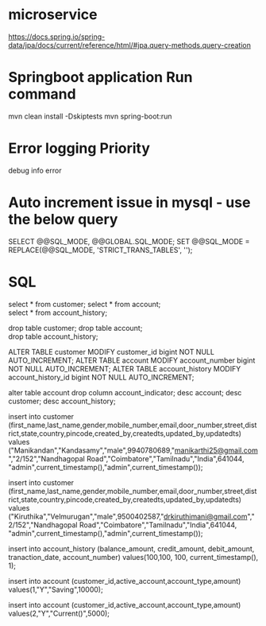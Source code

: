 # microservice

https://docs.spring.io/spring-data/jpa/docs/current/reference/html/#jpa.query-methods.query-creation

# Springboot application Run command
mvn clean install -Dskiptests
mvn spring-boot:run

# Error logging Priority
debug
info
error

# Auto increment issue in mysql - use the below query
SELECT @@SQL_MODE, @@GLOBAL.SQL_MODE;
SET @@SQL_MODE = REPLACE(@@SQL_MODE, 'STRICT_TRANS_TABLES', '');

# SQL
select * from customer;
select * from account;  
select * from account_history;

drop table customer;
drop table account;  
drop table account_history;

ALTER TABLE customer MODIFY customer_id bigint NOT NULL AUTO_INCREMENT;
ALTER TABLE account MODIFY account_number bigint NOT NULL AUTO_INCREMENT;
ALTER TABLE account_history MODIFY account_history_id bigint NOT NULL AUTO_INCREMENT;

alter table account drop column account_indicator;
desc account;
desc customer;
desc account_history;


insert into customer
(first_name,last_name,gender,mobile_number,email,door_number,street,district,state,country,pincode,created_by,createdts,updated_by,updatedts)
values
("Manikandan","Kandasamy","male",9940780689,"manikarthi25@gmail.com","2/152","Nandhagopal Road","Coimbatore","Tamilnadu","India",641044,
"admin",current_timestamp(),"admin",current_timestamp());

insert into customer
(first_name,last_name,gender,mobile_number,email,door_number,street,district,state,country,pincode,created_by,createdts,updated_by,updatedts)
values
("Kiruthika","Velmurugan","male",9500402587,"drkiruthimani@gmail.com","2/152","Nandhagopal Road","Coimbatore","Tamilnadu","India",641044,
"admin",current_timestamp(),"admin",current_timestamp());

insert into account_history 
(balance_amount,
credit_amount,
debit_amount,
tranaction_date,
account_number)
values(100,100, 100, current_timestamp(), 1);

insert into account
(customer_id,active_account,account_type,amount)
values(1,"Y","Saving",10000);

insert into account
(customer_id,active_account,account_type,amount)
values(2,"Y","Current()",5000);
